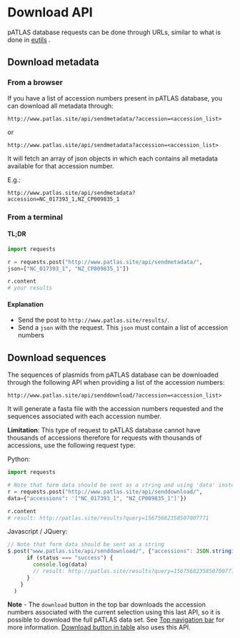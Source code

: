 # Download API

pATLAS database requests can be done through URLs, similar to what is
done in [eutils](https://www.ncbi.nlm.nih.gov/books/NBK25500/) .

## Download metadata

### From a browser

If you have a list of accession numbers present in pATLAS database, 
you can download all metadata through:

```
http://www.patlas.site/api/sendmetadata/?accession=<accession_list>
```
or
```
http://www.patlas.site/api/sendmetadata?accession=<accession_list>
```

It will fetch an array of json objects in which each contains all metadata
 available for that accession number.

E.g.:

```
http://www.patlas.site/api/sendmetadata?accession=NC_017393_1,NZ_CP009835_1
```

### From a terminal

#### TL;DR
```python
import requests

r = requests.post("http://www.patlas.site/api/sendmetadata/",
json=["NC_017393_1", "NZ_CP009835_1"])

r.content
# your results
```

#### Explanation

* Send the post to `http://www.patlas.site/results/`.
* Send a `json` with the request. This `json` must contain a list of
accession numbers

## Download sequences

The sequences of plasmids from pATLAS database can be downloaded through 
the following API when providing a list of the accession numbers:

```
http://www.patlas.site/api/senddownload/?accession=<accession_list>
```

It will generate a fasta file with the accession numbers requested and
 the sequences associated with each accession number.

**Limitation**: This type of request to pATLAS database cannot have
thousands of accessions therefore for requests with thousands of
accessions, use the following request type:

Python:
```python
import requests

# Note that form data should be sent as a string and using 'data' instead of 'json'
r = requests.post("http://www.patlas.site/api/senddownload/",
data={"accessions": '["NC_017393_1", "NZ_CP009835_1"]'})

r.content
# result: http://patlas.site/results?query=15675682358507007771
```

Javascript / JQuery:
```javascript
// Note that form data should be sent as a string
$.post("www.patlas.site/api/senddownload/", {"accessions": JSON.stringify(["NC_017393_1", "NZ_CP009835_1"])}, (data, status) => {
      if (status === "success") {
        console.log(data)
        // result: http://patlas.site/results?query=15675682358507007771
      }
    }
  )
```

**Note** - The `download` button in the top bar downloads the accession 
numbers associated with the current selection using this last API, so
it is possible to download the full pATLAS data set. See
[Top navigation bar](topbar.md) for more information.
[Download button in table](table.md#download-button) also uses this API.
